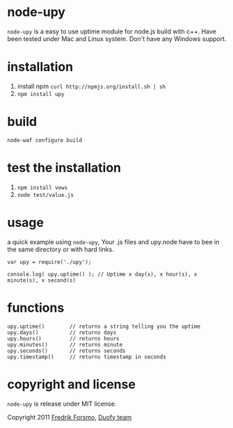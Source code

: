 # node-upy

`node-upy` is a easy to use uptime module for node.js build with c++.
Have been tested under Mac and Linux system. Don't have any Windows support.

# installation
1. install npm `curl http://npmjs.org/install.sh | sh`
2. `npm install upy`

# build
	node-waf configure build

# test the installation
1. `npm install vows`
2. `node test/value.js`

# usage
a quick example using `node-upy`,
Your .js files and upy.node have to bee in the same directory or with hard links. 

	var upy = require('./upy');
	
	console.log( upy.uptime() ); // Uptime x day(s), x hour(s), x minute(s), x second(s)

# functions
	upy.uptime()		// returns a string telling you the uptime
	upy.days()			// returns days
	upy.hours()			// returns hours
	upy.minutes()		// returns minute
	upy.seconds()		// returns seconds
	upy.timestamp()		// returns timestamp in seconds


# copyright and license 
`node-upy` is release under MIT license.

Copyright 2011 [Fredrik Forsmo](http://forsmo.me), [Duofy team](http://duofy.com)
